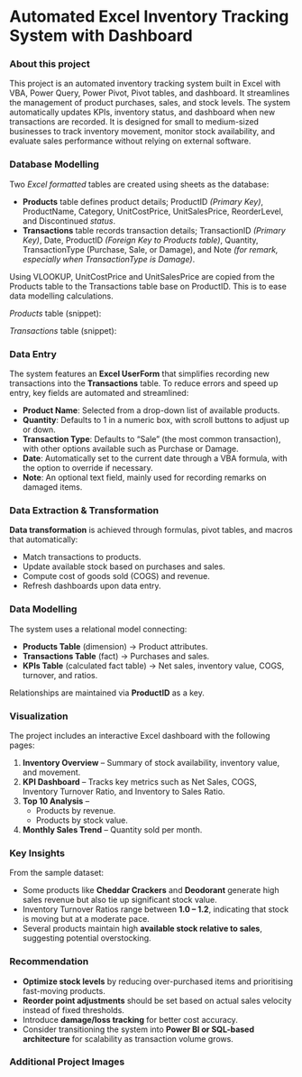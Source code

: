 # Automated Excel Inventory Tracking System with Dashboard

### About this project
This project is an automated inventory tracking system built in Excel with VBA, Power Query, Power Pivot, Pivot tables, and dashboard. It streamlines the management of product purchases, sales, and stock levels. The system automatically updates KPIs, inventory status, and dashboard when new transactions are recorded. It is designed for small to medium-sized businesses to track inventory movement, monitor stock availability, and evaluate sales performance without relying on external software.

### Database Modelling
Two *Excel formatted* tables are created using sheets as the database:
- **Products** table defines product details; ProductID *(Primary Key)*, ProductName, Category, UnitCostPrice, UnitSalesPrice, ReorderLevel, and Discontinued *status*.
- **Transactions** table records transaction details; TransactionID *(Primary Key)*, Date, ProductID *(Foreign Key to Products table)*, Quantity, TransactionType (Purchase, Sale, or Damage), and Note *(for remark, especially when TransactionType is Damage)*.

Using VLOOKUP, UnitCostPrice and UnitSalesPrice are copied from the Products table to the Transactions table base on ProductID. This is to ease data modelling calculations. 

*Products* table (snippet):

*Transactions* table (snippet):

### Data Entry
The system features an **Excel UserForm** that simplifies recording new transactions into the **Transactions** table. To reduce errors and speed up entry, key fields are automated and streamlined:
- **Product Name**: Selected from a drop-down list of available products.
- **Quantity**: Defaults to 1 in a numeric box, with scroll buttons to adjust up or down.
- **Transaction Type**: Defaults to “Sale” (the most common transaction), with other options available such as Purchase or Damage.
- **Date**: Automatically set to the current date through a VBA formula, with the option to override if necessary.
- **Note**: An optional text field, mainly used for recording remarks on damaged items.

### Data Extraction & Transformation
**Data transformation** is achieved through formulas, pivot tables, and macros that automatically:
  - Match transactions to products.
  - Update available stock based on purchases and sales.
  - Compute cost of goods sold (COGS) and revenue.
  - Refresh dashboards upon data entry.

### Data Modelling
The system uses a relational model connecting:
- **Products Table** (dimension) → Product attributes.
- **Transactions Table** (fact) → Purchases and sales.
- **KPIs Table** (calculated fact table) → Net sales, inventory value, COGS, turnover, and ratios.

Relationships are maintained via **ProductID** as a key.

### Visualization
The project includes an interactive Excel dashboard with the following pages:
1. **Inventory Overview** – Summary of stock availability, inventory value, and movement.
2. **KPI Dashboard** – Tracks key metrics such as Net Sales, COGS, Inventory Turnover Ratio, and Inventory to Sales Ratio.
3. **Top 10 Analysis** –
    - Products by revenue.
    - Products by stock value.
4. **Monthly Sales Trend** – Quantity sold per month.

### Key Insights
From the sample dataset:
- Some products like **Cheddar Crackers** and **Deodorant** generate high sales revenue but also tie up significant stock value.
- Inventory Turnover Ratios range between **1.0 – 1.2**, indicating that stock is moving but at a moderate pace.
- Several products maintain high **available stock relative to sales**, suggesting potential overstocking.

### Recommendation
- **Optimize stock levels** by reducing over-purchased items and prioritising fast-moving products.
- **Reorder point adjustments** should be set based on actual sales velocity instead of fixed thresholds.
- Introduce **damage/loss tracking** for better cost accuracy.
- Consider transitioning the system into **Power BI or SQL-based architecture** for scalability as transaction volume grows.

### Additional Project Images
